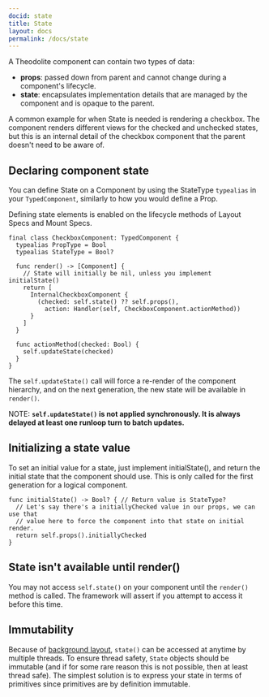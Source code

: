 ```yaml
---
docid: state
title: State
layout: docs
permalink: /docs/state
---
```


A Theodolite component can contain two types of data:

*  **props**: passed down from parent and cannot change during a component's lifecycle.
*  **state**: encapsulates implementation details that are managed by the component and is opaque to the parent.

A common example for when State is needed is rendering a checkbox. The component renders different views for the checked and unchecked states, but this is an internal detail of the checkbox component that the parent doesn't need to be aware of.

## Declaring component state
You can define State on a Component by using the StateType `typealias` in your `TypedComponent`, similarly to how you would define a Prop.

Defining state elements is enabled on the lifecycle methods of Layout Specs and Mount Specs.

```
final class CheckboxComponent: TypedComponent {
  typealias PropType = Bool
  typealias StateType = Bool?

  func render() -> [Component] {
    // State will initially be nil, unless you implement initialState()
    return [
      InternalCheckboxComponent {
        (checked: self.state() ?? self.props(),
          action: Handler(self, CheckboxComponent.actionMethod))
      }
    ]
  }

  func actionMethod(checked: Bool) {
    self.updateState(checked)
  }
}
```

The `self.updateState()` call will force a re-render of the component hierarchy, and on the next generation, the new state will be available in `render()`.

NOTE: **`self.updateState()` is not applied synchronously. It is always delayed at least one runloop turn to batch updates.**

## Initializing a state value

To set an initial value for a state, just implement initialState(), and return the initial state that the component should use. This is only called for the first generation for a logical component.

```
func initialState() -> Bool? { // Return value is StateType?
  // Let's say there's a initiallyChecked value in our props, we can use that
  // value here to force the component into that state on initial render.
  return self.props().initiallyChecked
}
```

## State isn't available until render()

You may not access `self.state()` on your component until the `render()` method is called. The framework will assert if you attempt to access it before this time.

## Immutability

Because of [background layout](/docs/asynchronous-layout), `state()` can be accessed at anytime by multiple threads. To ensure thread safety, `State` objects should be immutable (and if for some rare reason this is not possible, then at least thread safe). The simplest solution is to express your state in terms of primitives since primitives are by definition immutable.
